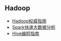## Hadoop
- [Hadoop权威指南](Hadoop权威指南/README.md)
- [Spark快速大数据分析](Spark快速大数据分析/README.md)
- [Hive编程指南](Hive编程指南/README.md)